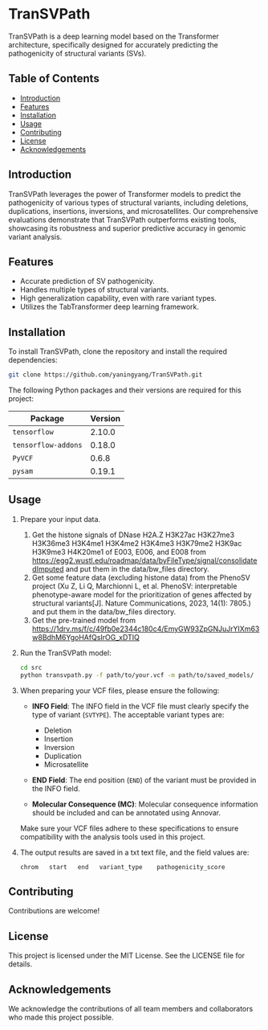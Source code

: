 # TranSVPath

TranSVPath is a deep learning model based on the Transformer architecture, specifically designed for accurately predicting the pathogenicity of structural variants (SVs).

## Table of Contents

- [Introduction](#introduction)
- [Features](#features)
- [Installation](#installation)
- [Usage](#usage)
- [Contributing](#contributing)
- [License](#license)
- [Acknowledgements](#acknowledgements)

## Introduction

TranSVPath leverages the power of Transformer models to predict the pathogenicity of various types of structural variants, including deletions, duplications, insertions, inversions, and microsatellites. Our comprehensive evaluations demonstrate that TranSVPath outperforms existing tools, showcasing its robustness and superior predictive accuracy in genomic variant analysis.

## Features

- Accurate prediction of SV pathogenicity.
- Handles multiple types of structural variants.
- High generalization capability, even with rare variant types.
- Utilizes the TabTransformer deep learning framework.
  
## Installation

To install TranSVPath, clone the repository and install the required dependencies:

```bash
git clone https://github.com/yaningyang/TranSVPath.git
```
The following Python packages and their versions are required for this project:

| Package              | Version |
|----------------------|---------|
| `tensorflow`         | 2.10.0  |
| `tensorflow-addons`  | 0.18.0  |
| `PyVCF`              | 0.6.8   |
| `pysam`              | 0.19.1  |


## Usage

1. Prepare your input data.
    1. Get the histone signals of DNase H2A.Z H3K27ac H3K27me3 H3K36me3 H3K4me1 H3K4me2 H3K4me3 H3K79me2 H3K9ac H3K9me3 H4K20me1 of E003, E006, and E008 from https://egg2.wustl.edu/roadmap/data/byFileType/signal/consolidatedImputed and put them in the data/bw_files directory.
    2. Get some feature data (excluding histone data) from the PhenoSV project (Xu Z, Li Q, Marchionni L, et al. PhenoSV: interpretable phenotype-aware model for the prioritization of genes affected by structural variants[J]. Nature Communications, 2023, 14(1): 7805.) and put them in the data/bw_files directory.
    3. Get the pre-trained model from https://1drv.ms/f/c/49fb0e2344c180c4/EmyGW93ZpGNJuJrYIXm63w8BdhM6YgoHAfQsIrOG_xDTIQ

2. Run the TranSVPath model:
    ```bash
    cd src
    python transvpath.py -f path/to/your.vcf -m path/to/saved_models/  -o ./result.txt
    ```

3. When preparing your VCF files, please ensure the following:

    - **INFO Field**: The INFO field in the VCF file must clearly specify the type of variant (`SVTYPE`). The acceptable variant types are:
      - Deletion
      - Insertion
      - Inversion
      - Duplication
      - Microsatellite
    
    - **END Field**: The end position (`END`) of the variant must be provided in the INFO field.
    
    - **Molecular Consequence (MC)**: Molecular consequence information should be included and can be annotated using Annovar.
    
    Make sure your VCF files adhere to these specifications to ensure compatibility with the analysis tools used in this project.
   
4. The output results are saved in a txt text file, and the field values ​​are:
   ```
   chrom   start   end   variant_type    pathogenicity_score
   ```

## Contributing
  Contributions are welcome! 

## License
This project is licensed under the MIT License. See the LICENSE file for details.

## Acknowledgements
We acknowledge the contributions of all team members and collaborators who made this project possible. 
